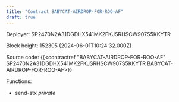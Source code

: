 ```yaml
---
title: "Contract BABYCAT-AIRDROP-FOR-ROO-AF"
draft: true
---
```

Deployer: SP2470N2A31DGDHX541MK2FKJSRHSCW907S5KKYTR


 



Block height: 152305 (2024-06-01T10:24:32.000Z)

Source code: {{<contractref "BABYCAT-AIRDROP-FOR-ROO-AF" SP2470N2A31DGDHX541MK2FKJSRHSCW907S5KKYTR BABYCAT-AIRDROP-FOR-ROO-AF>}}

Functions:

* send-stx _private_
